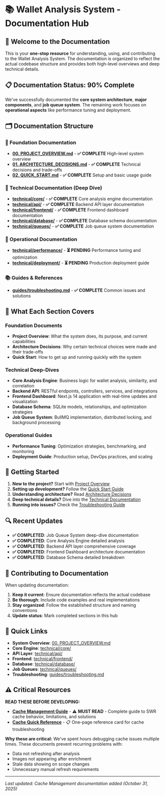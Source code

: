 # 📚 Wallet Analysis System - Documentation Hub

## 🎯 Welcome to the Documentation

This is your **one-stop resource** for understanding, using, and contributing to the Wallet Analysis System. The documentation is organized to reflect the actual codebase structure and provides both high-level overviews and deep technical details.

## 📋 **Documentation Status: 90% Complete**

We've successfully documented the **core system architecture**, **major components**, and **job queue system**. The remaining work focuses on **operational aspects** like performance tuning and deployment.

## 🗂️ **Documentation Structure**

### **📖 Foundation Documentation**
- **[00. PROJECT_OVERVIEW.md](./00.%20PROJECT_OVERVIEW.md)** - **✅ COMPLETE** High-level system overview
- **[01. ARCHITECTURE_DECISIONS.md](./01.%20ARCHITECTURE_DECISIONS.md)** - **✅ COMPLETE** Technical decisions and trade-offs
- **[02. QUICK_START.md](./02.%20QUICK_START.md)** - **✅ COMPLETE** Setup and basic usage guide

### **🔧 Technical Documentation (Deep Dive)**
- **[technical/core/](./technical/core/)** - **✅ COMPLETE** Core analysis engine documentation
- **[technical/api/](./technical/api/)** - **✅ COMPLETE** Backend API layer documentation
- **[technical/frontend/](./technical/frontend/)** - **✅ COMPLETE** Frontend dashboard documentation
- **[technical/database/](./technical/database/)** - **✅ COMPLETE** Database schema documentation
- **[technical/queues/](./technical/queues/)** - **✅ COMPLETE** Job queue system documentation

### **🚀 Operational Documentation**
- **[technical/performance/](./technical/performance/)** - **⏳ PENDING** Performance tuning and optimization
- **[technical/deployment/](./technical/deployment/)** - **⏳ PENDING** Production deployment guide

### **📚 Guides & References**
- **[guides/troubleshooting.md](./guides/troubleshooting.md)** - **✅ COMPLETE** Common issues and solutions

## 🎉 **What Each Section Covers**

### **Foundation Documents**
- **Project Overview**: What the system does, its purpose, and current capabilities
- **Architecture Decisions**: Why certain technical choices were made and their trade-offs
- **Quick Start**: How to get up and running quickly with the system

### **Technical Deep-Dives**
- **Core Analysis Engine**: Business logic for wallet analysis, similarity, and correlation
- **Backend API**: RESTful endpoints, controllers, services, and integrations
- **Frontend Dashboard**: Next.js 14 application with real-time updates and visualization
- **Database Schema**: SQLite models, relationships, and optimization strategies
- **Job Queue System**: BullMQ implementation, distributed locking, and background processing

### **Operational Guides**
- **Performance Tuning**: Optimization strategies, benchmarking, and monitoring
- **Deployment Guide**: Production setup, DevOps practices, and scaling

## 🚀 **Getting Started**

1. **New to the project?** Start with [Project Overview](./00.%20PROJECT_OVERVIEW.md)
2. **Setting up development?** Follow the [Quick Start Guide](./02.%20QUICK_START.md)
3. **Understanding architecture?** Read [Architecture Decisions](./01.%20ARCHITECTURE_DECISIONS.md)
4. **Deep technical details?** Dive into the [Technical Documentation](./technical/)
5. **Running into issues?** Check the [Troubleshooting Guide](./guides/troubleshooting.md)

## 🔍 **Recent Updates**

- **✅ COMPLETED**: Job Queue System deep-dive documentation
- **✅ COMPLETED**: Core Analysis Engine detailed analysis
- **✅ COMPLETED**: Backend API layer comprehensive coverage
- **✅ COMPLETED**: Frontend Dashboard architecture documentation
- **✅ COMPLETED**: Database Schema detailed breakdown

## 📝 **Contributing to Documentation**

When updating documentation:
1. **Keep it current**: Ensure documentation reflects the actual codebase
2. **Be thorough**: Include code examples and real implementations
3. **Stay organized**: Follow the established structure and naming conventions
4. **Update status**: Mark completed sections in this hub

## 🔗 **Quick Links**

- **System Overview**: [00. PROJECT_OVERVIEW.md](./00.%20PROJECT_OVERVIEW.md)
- **Core Engine**: [technical/core/](./technical/core/)
- **API Layer**: [technical/api/](./technical/api/)
- **Frontend**: [technical/frontend/](./technical/frontend/)
- **Database**: [technical/database/](./technical/database/)
- **Job Queues**: [technical/queues/](./technical/queues/)
- **Troubleshooting**: [guides/troubleshooting.md](./guides/troubleshooting.md)

## ⚠️ **Critical Resources**

**READ THESE BEFORE DEVELOPING:**

- **[Cache Management Guide](./technical/frontend/CACHE_MANAGEMENT.md)** - ⚠️ **MUST READ** - Complete guide to SWR cache behavior, limitations, and solutions
- **[Cache Quick Reference](./CACHE_QUICK_REFERENCE.md)** - 📋 One-page reference card for cache troubleshooting

**Why these are critical:** We've spent hours debugging cache issues multiple times. These documents prevent recurring problems with:
- Data not refreshing after analysis
- Images not appearing after enrichment
- Stale data showing on scope changes
- Unnecessary manual refresh requirements

---

*Last updated: Cache Management documentation added (October 31, 2025)*
